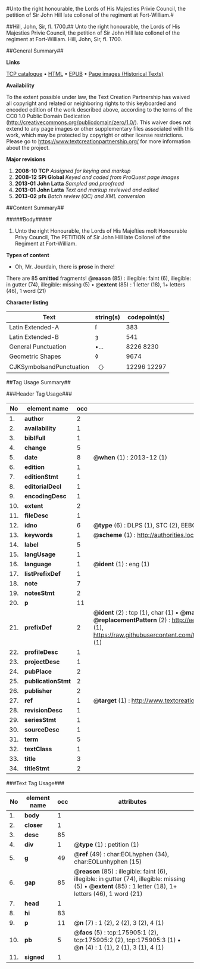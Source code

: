 #Unto the right honourable, the Lords of His Majesties Privie Council, the petition of Sir John Hill late collonel of the regiment at Fort-William.#

##Hill, John, Sir, fl. 1700.##
Unto the right honourable, the Lords of His Majesties Privie Council, the petition of Sir John Hill late collonel of the regiment at Fort-William.
Hill, John, Sir, fl. 1700.

##General Summary##

**Links**

[TCP catalogue](http://www.ota.ox.ac.uk/tcp/)  • 
[HTML](http://tei.it.ox.ac.uk/tcp/Texts-HTML/free/B03/B03660.html)  • 
[EPUB](http://tei.it.ox.ac.uk/tcp/Texts-EPUB/free/B03/B03660.epub) • 
[Page images (Historical Texts)](https://historicaltexts.jisc.ac.uk/eebo-52614699e)

**Availability**

To the extent possible under law, the Text Creation Partnership has waived all copyright and related or neighboring rights to this keyboarded and encoded edition of the work described above, according to the terms of the CC0 1.0 Public Domain Dedication (http://creativecommons.org/publicdomain/zero/1.0/). This waiver does not extend to any page images or other supplementary files associated with this work, which may be protected by copyright or other license restrictions. Please go to https://www.textcreationpartnership.org/ for more information about the project.

**Major revisions**

1. __2008-10__ __TCP__ *Assigned for keying and markup*
1. __2008-12__ __SPi Global__ *Keyed and coded from ProQuest page images*
1. __2013-01__ __John Latta__ *Sampled and proofread*
1. __2013-01__ __John Latta__ *Text and markup reviewed and edited*
1. __2013-02__ __pfs__ *Batch review (QC) and XML conversion*

##Content Summary##

#####Body#####

1. Unto the right Honourable, the Lords of His Majeſties moſt Honourable Privy Council, The PETITION of Sir John Hill late Collonel of the Regiment at Fort-William.

**Types of content**

  * Oh, Mr. Jourdain, there is **prose** in there!

There are 85 **omitted** fragments! 
 @__reason__ (85) : illegible: faint (6), illegible: in gutter (74), illegible: missing (5)  •  @__extent__ (85) : 1 letter (18), 1+ letters (46), 1 word (21)

**Character listing**


|Text|string(s)|codepoint(s)|
|---|---|---|
|Latin Extended-A|ſ|383|
|Latin Extended-B|ȝ|541|
|General Punctuation|•…|8226 8230|
|Geometric Shapes|◊|9674|
|CJKSymbolsandPunctuation|〈〉|12296 12297|

##Tag Usage Summary##

###Header Tag Usage###

|No|element name|occ|attributes|
|---|---|---|---|
|1.|__author__|2||
|2.|__availability__|1||
|3.|__biblFull__|1||
|4.|__change__|5||
|5.|__date__|8| @__when__ (1) : 2013-12 (1)|
|6.|__edition__|1||
|7.|__editionStmt__|1||
|8.|__editorialDecl__|1||
|9.|__encodingDesc__|1||
|10.|__extent__|2||
|11.|__fileDesc__|1||
|12.|__idno__|6| @__type__ (6) : DLPS (1), STC (2), EEBO-CITATION (1), OCLC (1), VID (1)|
|13.|__keywords__|1| @__scheme__ (1) : http://authorities.loc.gov/ (1)|
|14.|__label__|5||
|15.|__langUsage__|1||
|16.|__language__|1| @__ident__ (1) : eng (1)|
|17.|__listPrefixDef__|1||
|18.|__note__|7||
|19.|__notesStmt__|2||
|20.|__p__|11||
|21.|__prefixDef__|2| @__ident__ (2) : tcp (1), char (1)  •  @__matchPattern__ (2) : ([0-9\-]+):([0-9IVX]+) (1), (.+) (1)  •  @__replacementPattern__ (2) : http://eebo.chadwyck.com/downloadtiff?vid=$1&page=$2 (1), https://raw.githubusercontent.com/textcreationpartnership/Texts/master/tcpchars.xml#$1 (1)|
|22.|__profileDesc__|1||
|23.|__projectDesc__|1||
|24.|__pubPlace__|2||
|25.|__publicationStmt__|2||
|26.|__publisher__|2||
|27.|__ref__|1| @__target__ (1) : http://www.textcreationpartnership.org/docs/. (1)|
|28.|__revisionDesc__|1||
|29.|__seriesStmt__|1||
|30.|__sourceDesc__|1||
|31.|__term__|5||
|32.|__textClass__|1||
|33.|__title__|3||
|34.|__titleStmt__|2||


###Text Tag Usage###

|No|element name|occ|attributes|
|---|---|---|---|
|1.|__body__|1||
|2.|__closer__|1||
|3.|__desc__|85||
|4.|__div__|1| @__type__ (1) : petition (1)|
|5.|__g__|49| @__ref__ (49) : char:EOLhyphen (34), char:EOLunhyphen (15)|
|6.|__gap__|85| @__reason__ (85) : illegible: faint (6), illegible: in gutter (74), illegible: missing (5)  •  @__extent__ (85) : 1 letter (18), 1+ letters (46), 1 word (21)|
|7.|__head__|1||
|8.|__hi__|83||
|9.|__p__|11| @__n__ (7) : 1 (2), 2 (2), 3 (2), 4 (1)|
|10.|__pb__|5| @__facs__ (5) : tcp:175905:1 (2), tcp:175905:2 (2), tcp:175905:3 (1)  •  @__n__ (4) : 1 (1), 2 (1), 3 (1), 4 (1)|
|11.|__signed__|1||
